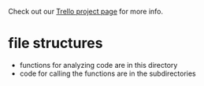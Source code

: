 Check out our [Trello project page](https://trello.com/b/gvclhujL/shear-gp)
for more info.


# file structures 
* functions for analyzing code are in this directory
* code for calling the functions are in the subdirectories
